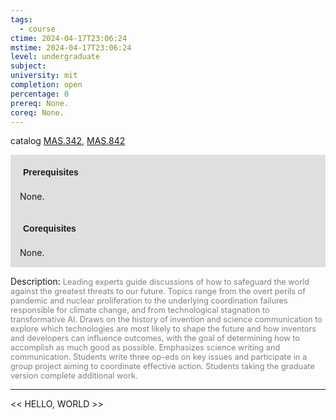 ```yaml
---
tags:
  - course
ctime: 2024-04-17T23:06:24
mstime: 2024-04-17T23:06:24
level: undergraduate
subject: 
university: mit
completion: open
percentage: 0
prereq: None.
coreq: None.
---
```


catalog [MAS.342](http://student.mit.edu/catalog/mMASa.html#MAS.342), [MAS.842](http://student.mit.edu/catalog/mMASa.html#MAS.842)

<span style="display: block; padding: 15px; background-color: rgb(100, 100, 100, 0.2);"><font id="m_prereq4083_0" style="display: block; font-family: Arial, sans-serif; font-weight: bold; padding: 5px">Prerequisites</font><br><span id="prereq4083_0">None.</span></span>
<span style="display: block; padding: 15px; background-color: rgb(100, 100, 100, 0.2);"><font id="m_coreq4083_0" style="display: block; font-family: Arial, sans-serif; font-weight: bold; padding: 5px">Corequisites</font><br><span id="coreq4083_0">None.</span></span>

<font style="">Description:</font>
<font style="color: grey; font-size: 0.8rem;">Leading experts guide discussions of how to safeguard the world against the greatest threats to our future. Topics range from the overt perils of pandemic and nuclear proliferation to the underlying coordination failures responsible for climate change, and from technological stagnation to transformative AI. Draws on the history of invention and science communication to explore which technologies are most likely to shape the future and how inventors and developers can influence outcomes, with the goal of determining how to accomplish as much good as possible. Emphasizes science writing and communication. Students write three op-eds on key issues and participate in a group project aiming to coordinate effective action. Students taking the graduate version complete additional work.</font>



---

<< HELLO, WORLD >>
